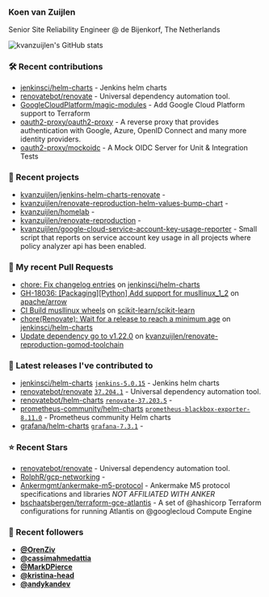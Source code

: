 ### Koen van Zuijlen

Senior Site Reliability Engineer @ de Bijenkorf, The Netherlands

![kvanzuijlen's GitHub stats](https://github-readme-stats.vercel.app/api?username=kvanzuijlen&show=reviews,discussions_started,discussions_answered,prs_merged,prs_merged_percentage&show_icons=true&theme=dark&cache_seconds=86400)

### 🛠️ Recent contributions

- [jenkinsci/helm-charts](https://github.com/jenkinsci/helm-charts) - Jenkins helm charts
- [renovatebot/renovate](https://github.com/renovatebot/renovate) - Universal dependency automation tool.
- [GoogleCloudPlatform/magic-modules](https://github.com/GoogleCloudPlatform/magic-modules) - Add Google Cloud Platform support to Terraform
- [oauth2-proxy/oauth2-proxy](https://github.com/oauth2-proxy/oauth2-proxy) - A reverse proxy that provides authentication with Google, Azure, OpenID Connect and many more identity providers.
- [oauth2-proxy/mockoidc](https://github.com/oauth2-proxy/mockoidc) - A Mock OIDC Server for Unit &amp; Integration Tests

### 🌱 Recent projects

- [kvanzuijlen/jenkins-helm-charts-renovate](https://github.com/kvanzuijlen/jenkins-helm-charts-renovate) - 
- [kvanzuijlen/renovate-reproduction-helm-values-bump-chart](https://github.com/kvanzuijlen/renovate-reproduction-helm-values-bump-chart) - 
- [kvanzuijlen/homelab](https://github.com/kvanzuijlen/homelab) - 
- [kvanzuijlen/renovate-reproduction](https://github.com/kvanzuijlen/renovate-reproduction) - 
- [kvanzuijlen/google-cloud-service-account-key-usage-reporter](https://github.com/kvanzuijlen/google-cloud-service-account-key-usage-reporter) - Small script that reports on service account key usage in all projects where policy analyzer api has been enabled.

### 🚧 My recent Pull Requests

- [chore: Fix changelog entries](https://github.com/jenkinsci/helm-charts/pull/1022) on [jenkinsci/helm-charts](https://github.com/jenkinsci/helm-charts)
- [GH-18036: [Packaging][Python] Add support for musllinux_1_2](https://github.com/apache/arrow/pull/40177) on [apache/arrow](https://github.com/apache/arrow)
- [CI Build musllinux wheels](https://github.com/scikit-learn/scikit-learn/pull/28490) on [scikit-learn/scikit-learn](https://github.com/scikit-learn/scikit-learn)
- [chore(Renovate): Wait for a release to reach a minimum age](https://github.com/jenkinsci/helm-charts/pull/1014) on [jenkinsci/helm-charts](https://github.com/jenkinsci/helm-charts)
- [Update dependency go to v1.22.0](https://github.com/kvanzuijlen/renovate-reproduction-gomod-toolchain/pull/2) on [kvanzuijlen/renovate-reproduction-gomod-toolchain](https://github.com/kvanzuijlen/renovate-reproduction-gomod-toolchain)

### 🚀 Latest releases I've contributed to

- [jenkinsci/helm-charts](https://github.com/jenkinsci/helm-charts) [`jenkins-5.0.15`](https://github.com/jenkinsci/helm-charts/releases/tag/jenkins-5.0.15) - Jenkins helm charts
- [renovatebot/renovate](https://github.com/renovatebot/renovate) [`37.204.1`](https://github.com/renovatebot/renovate/releases/tag/37.204.1) - Universal dependency automation tool.
- [renovatebot/helm-charts](https://github.com/renovatebot/helm-charts) [`renovate-37.203.5`](https://github.com/renovatebot/helm-charts/releases/tag/renovate-37.203.5) - 
- [prometheus-community/helm-charts](https://github.com/prometheus-community/helm-charts) [`prometheus-blackbox-exporter-8.11.0`](https://github.com/prometheus-community/helm-charts/releases/tag/prometheus-blackbox-exporter-8.11.0) - Prometheus community Helm charts
- [grafana/helm-charts](https://github.com/grafana/helm-charts) [`grafana-7.3.1`](https://github.com/grafana/helm-charts/releases/tag/grafana-7.3.1) - 

### ⭐ Recent Stars

- [renovatebot/renovate](https://github.com/renovatebot/renovate) - Universal dependency automation tool.
- [RolphR/gcp-networking](https://github.com/RolphR/gcp-networking) - 
- [Ankermgmt/ankermake-m5-protocol](https://github.com/Ankermgmt/ankermake-m5-protocol) - Ankermake M5 protocol specifications and libraries *NOT AFFILIATED WITH ANKER*
- [bschaatsbergen/terraform-gce-atlantis](https://github.com/bschaatsbergen/terraform-gce-atlantis) - A set of @hashicorp Terraform configurations for running Atlantis on @googlecloud Compute Engine

### 👀 Recent followers

- [**@OrenZiv**](https://github.com/OrenZiv)
- [**@cassimahmedattia**](https://github.com/cassimahmedattia)
- [**@MarkDPierce**](https://github.com/MarkDPierce)
- [**@kristina-head**](https://github.com/kristina-head)
- [**@andykandev**](https://github.com/andykandev)

